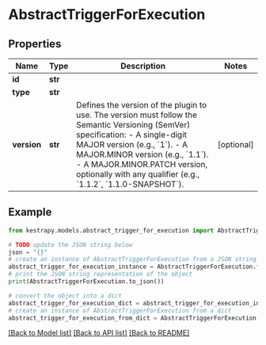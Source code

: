 # AbstractTriggerForExecution


## Properties

Name | Type | Description | Notes
------------ | ------------- | ------------- | -------------
**id** | **str** |  | 
**type** | **str** |  | 
**version** | **str** | Defines the version of the plugin to use.  The version must follow the Semantic Versioning (SemVer) specification:   - A single-digit MAJOR version (e.g., &#x60;1&#x60;).   - A MAJOR.MINOR version (e.g., &#x60;1.1&#x60;).   - A MAJOR.MINOR.PATCH version, optionally with any qualifier     (e.g., &#x60;1.1.2&#x60;, &#x60;1.1.0-SNAPSHOT&#x60;).  | [optional] 

## Example

```python
from kestrapy.models.abstract_trigger_for_execution import AbstractTriggerForExecution

# TODO update the JSON string below
json = "{}"
# create an instance of AbstractTriggerForExecution from a JSON string
abstract_trigger_for_execution_instance = AbstractTriggerForExecution.from_json(json)
# print the JSON string representation of the object
print(AbstractTriggerForExecution.to_json())

# convert the object into a dict
abstract_trigger_for_execution_dict = abstract_trigger_for_execution_instance.to_dict()
# create an instance of AbstractTriggerForExecution from a dict
abstract_trigger_for_execution_from_dict = AbstractTriggerForExecution.from_dict(abstract_trigger_for_execution_dict)
```
[[Back to Model list]](../README.md#documentation-for-models) [[Back to API list]](../README.md#documentation-for-api-endpoints) [[Back to README]](../README.md)



